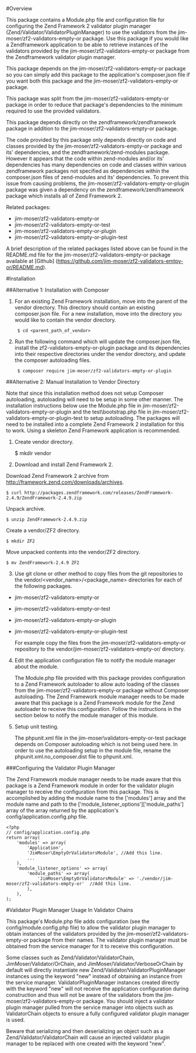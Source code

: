 #Overview

This package contains a Module.php file and configuration file for configuring 
the Zend Framework 2 validator plugin manager 
(Zend/Validator/ValidatorPluginManager) to use the validators from the 
jim-moser/zf2-validators-empty-or package. Use this package if you would like a 
Zendframework application to be able to retrieve instances of the validators 
provided by the jim-moser/zf2-validators-empty-or package from the Zendframework 
validator plugin manager.

This package depends on the jim-moser/zf2-validators-empty-or package so you can 
simply add this package to the application's composer.json file if you want both 
this package and the jim-moser/zf2-validators-empty-or package. 

This package was split from the jim-moser/zf2-validators-empty-or package in 
order to reduce that package's dependencies to the minimum required to use the 
provided validators.

This package depends directly on the zendframework/zendframework package in 
addition to the jim-moser/zf2-validators-empty-or package.
		
The code provided by this package only depends directly on code and classes 
provided by the jim-moser/zf2-validators-empty-or package and its' dependencies, 
and the zendframework/zend-modules package. However it appears that the code 
within zend-modules and/or its' dependencies has many dependencies on code and 
classes within various zendframework packages not specified as dependencies 
within the composer.json files of zend-modules and its' dependencies. To prevent 
this issue from causing problems, the jim-moser/zf2-validators-empty-or-plugin 
package was given a dependency on the zendframework/zendframework package which 
installs all of Zend Framework 2.

Related packages:

* jim-moser/zf2-validators-empty-or
* jim-moser/zf2-validators-empty-or-test
* jim-moser/zf2-validators-empty-or-plugin
* jim-moser/zf2-validators-empty-or-plugin-test
	
A brief description of the related packages listed above can be found in the 
README.md file for the jim-moser/zf2-validators-empty-or package available at 
[Github] (https://github.com/jim-moser/zf2-validators-emtpy-or/README.md). 

#Installation

##Alternative 1: Installation with Composer

1. For an existing Zend Framework installation, move into the parent of the 
	vendor directory. This directory should contain an existing composer.json 
	file. For a new installation, move into the directory you would like to 
	contain the vendor directory.

		$ cd <parent_path_of_vendor>	
	
2. Run the following command which will update the composer.json file, install 
	the zf2-validators-empty-or-plugin package and its dependencies into their 
	respective directories under the vendor directory, and update the composer 
	autoloading files.
	
		$ composer require jim-moser/zf2-validators-empty-or-plugin

##Alternative 2: Manual Installation to Vendor Directory

Note that since this installation method does not setup Composer autoloading, 
autoloading will need to be setup in some other manner. The installation 
instructions below use the Module.php file in 
jim-moser/zf2-validators-empty-or-plugin and the test\bootstrap.php file in 
jim-moser/zf2-validators-empty-or-plugin-test to setup autoloading. The packages 
will need to be installed into a complete Zend Framework 2 installation for this 
to work. Using a skeleton Zend Framework application is recommended.

1. Create vendor directory.

	$ mkdir vendor

2. Download and install Zend Framework 2.
	
Download Zend Framework 2 archive from 
http://framework.zend.com/downloads/archives.

	$ curl http://packages.zendframework.com/releases/ZendFramework-2.4.9/ZendFramework-2.4.9.zip

Unpack archive.

	$ unzip ZendFramework-2.4.9.zip
		
Create a vendor/ZF2 directory.

	$ mkdir ZF2
 
Move unpacked contents into the vendor/ZF2 directory.

	$ mv ZendFramework-2.4.9 ZF2

3. Use git clone or other method to copy files from the git repositories to the 
	vendor/<vendor_name>/<package_name>	directories for each of	the following 
	packages.
	
* jim-moser/zf2-validators-empty-or
* jim-moser/zf2-validators-empty-or-test
* jim-moser/zf2-validators-empty-or-plugin
* jim-moser/zf2-validators-empty-or-plugin-test

	For example copy the files from the jim-moser/zf2-validators-empty-or 
	repository to the vendor/jim-moser/zf2-validators-empty-or/ directory. 

4. Edit the application configuration file to notify the module manager about 
	the module.

	The Module.php file provided with this package provides configuration to a
	Zend Framework autoloader to allow auto loading of the classes from the
	jim-moser/zf2-validators-empty-or package without Composer autoloading.
	The Zend Framework module manager needs to be made aware that this package 
	is a Zend Framework module for the Zend autoloader to receive this 
	configuration. Follow the instructions in the section below to notify the 
	module manager of this module.

5. Setup unit testing.
	
	The phpunit.xml file in the jim-moser\validators-empty-or-test package 
	depends on Composer autoloading which is not being used here. In order to 
	use the autoloading setup in the module file, rename the 
	phpunit.xml.no_composer.dist file to phpunit.xml.
	
###Configuring the Validator Plugin Manager

The Zend Framework module manager needs to be made aware that this package is a 
Zend Framework module in order for the validator plugin manager to receive the 
configuration from this package. This is accomplished by adding the module name 
to the ['modules'] array and the module name and path to the 
['module_listener_options']['module_paths'] array of the array returned by the 
application's config/application.config.php file.

	<?php
	// config/application.config.php
	return array(
		'modules' => array(
			'Application',
			'JimMoser\EmptyOrValidatorsModule',	//Add this line.
			...
		),
		'module_listener_options' => array(
			'module_paths' => array(
				'JimMoser\EmptyOrValidatorsModule' => './vendor/jim-moser/zf2-validators-empty-or'	//Add this line.
			),
		),
	);
	
#Validator Plugin Manager Usage In Validator Chains

This package's Module.php file adds configuration (see the 
config/module.config.php file) to allow the validator plugin manager to obtain 
instances of the validators provided by the jim-moser/zf2-validators-empty-or 
package from their names. The validator plugin manager must be obtained from the 
service manager for it to receive this configuration.

Some classes such as Zend/Validator/ValidatorChain, JimMoser/Validator/OrChain, 
and JimMoser/Validator/VerboseOrChain by default will directly instantiate new 
Zend/Validator/ValidatorPluginManager instances using the keyword "new" instead 
of obtaining an instance from the service manager. ValidatorPluginManager 
instances created directly with the keyword "new" will not receive the 
application configuration during construction and thus will not be aware of the 
validators from the jim-moser/zf2-validators-empty-or package. You should inject 
a validator plugin manager pulled from the service manager into objects such as 
ValidatorChain objects to ensure a fully configured validator plugin manager is 
used.

Beware that serializing and then deserializing an object such as a 
Zend/Validator/ValidatorChain will cause an injected validator plugin manager 
to be replaced with one created with the keyword "new".
